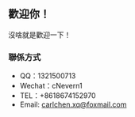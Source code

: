 ## 歡迎你！

沒啥就是歡迎一下！
### 聯係方式
+ QQ：1321500713
+ Wechat：cNevern1
+ TEL：+8618674152970
+ Email: <carlchen.xq@foxmail.com>
